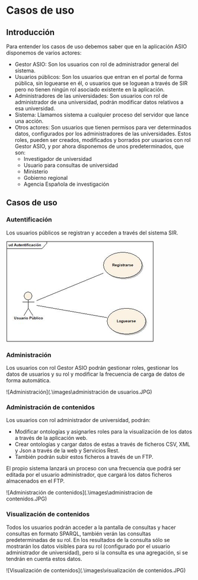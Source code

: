 # Casos de uso



## Introducción



Para entender los casos de uso debemos saber que en la aplicación ASIO disponemos de varios actores:

- Gestor ASIO: Son los usuarios con rol de administrador general del sistema.
- Usuarios públicos: Son los usuarios que entran en el portal de forma pública, sin loguearse en él, o usuarios que se loguean a través de SIR pero no tienen ningún rol asociado existente en la aplicación.
- Administradores de las universidades: Son usuarios con rol de administrador de una universidad, podrán modificar datos relativos a esa universidad.
- Sistema: Llamamos sistema a cualquier proceso del servidor que lance una acción. 
- Otros actores: Son usuarios que tienen permisos para ver determinados datos, configurados por los administradores de las universidades. Estos roles, pueden ser creados, modificados y borrados por usuarios con rol Gestor ASIO, y por ahora disponemos de unos predeterminados, que son:
  - Investigador de universidad
  - Usuario para consultas de universidad
  - Ministerio
  - Gobierno regional
  - Agencia Española de investigación



## Casos de uso

### Autentificación

Los usuarios públicos se registran y acceden a través del sistema SIR.

![Autentificación](.\images\autentificación.JPG)



### Administración

Los usuarios con rol Gestor ASIO podrán gestionar roles, gestionar los datos de usuarios y su rol y modificar la frecuencia de carga de datos de forma automática.

![Administración](.\images\administración de usuarios.JPG)



### Administración de contenidos

Los usuarios con rol administrador de universidad, podrán: 

- Modificar ontologías y asignarles roles para la visualización de los datos a través de la aplicación web.
- Crear ontologías y cargar datos de estas a través de ficheros CSV, XML y Json a través de la web y Servicios Rest.
- También podrán subir estos ficheros a través de un FTP.

El propio sistema lanzará un proceso con una frecuencia que podrá ser editada por el usuario administrador, que cargará los datos ficheros almacenados en el FTP.

![Administración de contenidos](.\images\administracion de contenidos.JPG)



### Visualización de contenidos

Todos los usuarios podrán acceder a la pantalla de consultas y hacer consultas en formato SPARQL, también verán las consultas predeterminadas de su rol. En los resultados de la consulta sólo se mostrarán los datos visibles para su rol (configurado por el usuario administrador de universidad), pero si la consulta es una agregación, si se tendrán en cuenta estos datos.

![Visualización de contenidos](.\images\visualización de contenidos.JPG)



